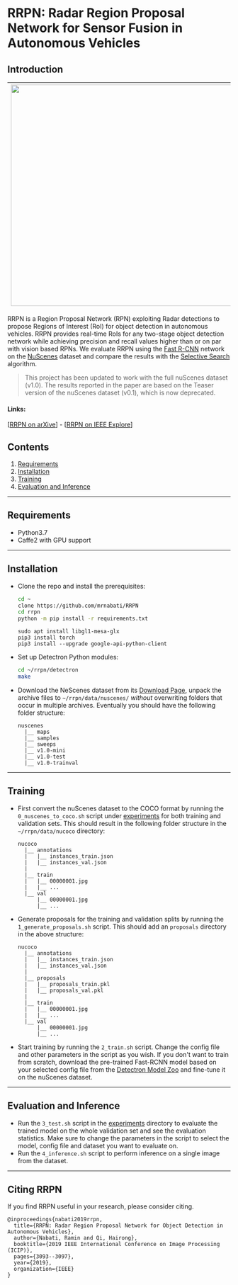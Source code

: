 # RRPN: Radar Region Proposal Network for Sensor Fusion in Autonomous Vehicles

## Introduction


|<img src="images/2_gt.jpg" width="500px"> | <img src="images/2_prop.jpg" width="500px"> | <img src="images/2_det.jpg" width="500px">
|- | - | -|

RRPN is a Region Proposal Network (RPN) exploiting Radar detections to propose
Regions of Interest (RoI) for object detection in autonomous vehicles. RRPN provides
real-time RoIs for any two-stage object detection network while achieving precision
and recall values higher than or on par with vision based RPNs. We evaluate RRPN
using the [Fast R-CNN](https://arxiv.org/abs/1504.08083) network on the
[NuScenes](https://www.nuscenes.org/) dataset and compare the results with the
[Selective Search](https://ivi.fnwi.uva.nl/isis/publications/2013/UijlingsIJCV2013/UijlingsIJCV2013.pdf)
algorithm.


> This project has been updated to work with the full nuScenes dataset (v1.0).
> The results reported in the paper are based on the Teaser version of the 
> nuScenes dataset (v0.1), which is now deprecated.

#### Links:
[[RRPN on arXive](https://arxiv.org/abs/1905.00526)] - [[RRPN on IEEE Explore](https://ieeexplore.ieee.org/abstract/document/8803392)]

## Contents

1. [Requirements](#requirements)
2. [Installation](#installation)
3. [Training](#training)
4. [Evaluation and Inference](#evaluation-and-inference)
--------------------------------------------------------------------------------
## Requirements

- Python3.7
- Caffe2 with GPU support
--------------------------------------------------------------------------------
## Installation

- Clone the repo and install the prerequisites:

  ```bash
  cd ~
  clone https://github.com/mrnabati/RRPN
  cd rrpn
  python -m pip install -r requirements.txt
  ```
  
  ```
  sudo apt install libgl1-mesa-glx
  pip3 install torch
  pip3 install --upgrade google-api-python-client

- Set up Detectron Python modules:

  ```bash
  cd ~/rrpn/detectron 
  make
  ```

- Download the NeScenes dataset from its [Download Page](https://www.nuscenes.org/download), 
  unpack the archive files to `~/rrpn/data/nuscenes/` _without_
  overwriting folders that occur in multiple archives. Eventually you should
  have the following folder structure:

  ```
  nuscenes
    |__ maps
    |__ samples
    |__ sweeps
    |__ v1.0-mini
    |__ v1.0-test
    |__ v1.0-trainval
  ```

--------------------------------------------------------------------------------
## Training
- First convert the nuScenes dataset to the COCO format by running the `0_nuscenes_to_coco.sh`
script under [experiments](./experiments/) for both training and validation sets.
This should result in the following folder structure in the `~/rrpn/data/nucoco` directory:

  ```
  nucoco
    |__ annotations
    |   |__ instances_train.json
    |   |__ instances_val.json
    |
    |__ train
    |   |__ 00000001.jpg
    |   |__ ...
    |__ val
        |__ 00000001.jpg
        |__ ...
  ```

- Generate proposals for the training and validation splits by running the `1_generate_proposals.sh` script. This should add an `proposals` directory in the 
above structure:

  ```
  nucoco
    |__ annotations
    |   |__ instances_train.json
    |   |__ instances_val.json
    |
    |__ proposals
    |   |__ proposals_train.pkl
    |   |__ proposals_val.pkl
    |
    |__ train
    |   |__ 00000001.jpg
    |   |__ ...
    |__ val
        |__ 00000001.jpg
        |__ ...
  ```

- Start training by running the `2_train.sh` script. Change the config file and 
other parameters in the script as you wish. If you don't want to train from 
scratch, download the pre-trained Fast-RCNN model based on your
selected config file from the [Detectron Model Zoo](https://github.com/facebookresearch/Detectron/blob/master/MODEL_ZOO.md) and fine-tune it on the nuScenes dataset.

--------------------------------------------------------------------------------
## Evaluation and Inference
- Run the `3_test.sh` script in the [experiments](./experiments/) directory to evaluate the trained model on the whole validation set and see the evaluation statistics. Make sure to change the parameters in the script to select the model, config file and dataset you want to evaluate on.
- Run the `4_inference.sh` script to perform inference on a single image from the dataset.

--------------------------------------------------------------------------------
## Citing RRPN
If you find RRPN useful in your research, please consider citing.
```
@inproceedings{nabati2019rrpn,
  title={RRPN: Radar Region Proposal Network for Object Detection in Autonomous Vehicles},
  author={Nabati, Ramin and Qi, Hairong},
  booktitle={2019 IEEE International Conference on Image Processing (ICIP)},
  pages={3093--3097},
  year={2019},
  organization={IEEE}
}
```
